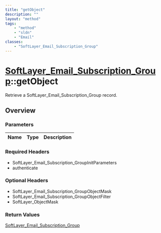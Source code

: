 ```yaml
---
title: "getObject"
description: ""
layout: "method"
tags:
    - "method"
    - "sldn"
    - "Email"
classes:
    - "SoftLayer_Email_Subscription_Group"
---
```

# [SoftLayer_Email_Subscription_Group](/reference/services/SoftLayer_Email_Subscription_Group)::getObject

Retrieve a SoftLayer_Email_Subscription_Group record.


## Overview 


### Parameters 
|Name | Type | Description |
| --- | --- | --- |


### Required Headers
* SoftLayer_Email_Subscription_GroupInitParameters
* authenticate

### Optional Headers
* SoftLayer_Email_Subscription_GroupObjectMask
* SoftLayer_Email_Subscription_GroupObjectFilter
* SoftLayer_ObjectMask

### Return Values
<a href='/reference/datatypes/SoftLayer_Email_Subscription_Group'>SoftLayer_Email_Subscription_Group </a>

